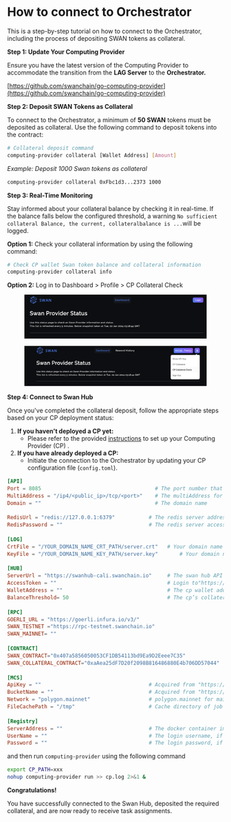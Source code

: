 # How to connect to Orchestrator

This is a step-by-step tutorial on how to connect to the Orchestrator, including the process of depositing SWAN tokens as collateral.

**Step 1: Update Your Computing Provider**

Ensure you have the latest version of the Computing Provider to accommodate the transition from the **LAG Server** to the **Orchestrator.**

[https://github.com/swanchain/go-computing-provider](https://github.com/swanchain/go-computing-provider)

**Step 2: Deposit SWAN Tokens as Collateral**

To connect to the Orchestrator, a minimum of **50 SWAN** tokens must be deposited as collateral. Use the following command to deposit tokens into the contract:

```bash
# Collateral deposit command
computing-provider collateral [Wallet Address] [Amount]
```

_Example: Deposit 1000 Swan tokens as collateral_

```bash
computing-provider collateral 0xFbc1d3...2373 1000
```

**Step 3: Real-Time Monitoring**

Stay informed about your collateral balance by checking it in real-time. If the balance falls below the configured threshold, a warning `No sufficient collateral Balance, the current, collateralbalance is ...`will be logged.

**Option 1:** Check your collateral information by using the following command:

```bash
# Check CP wallet Swan token balance and collateral information
computing-provider collateral info
```

**Option 2:** Log in to Dashboard > Profile > CP Collateral Check

<figure><img src="../../.gitbook/assets/image (153).png" alt=""><figcaption></figcaption></figure>

<figure><img src="../../.gitbook/assets/image (154).png" alt=""><figcaption></figcaption></figure>

**Step 4: Connect to Swan Hub**

Once you've completed the collateral deposit, follow the appropriate steps based on your CP deployment status:

1. **If you haven't deployed a CP yet:**
   * Please refer to the provided [instructions](computing-provider-setup/) to set up your Computing Provider (CP) .
2. **If you have already deployed a CP:**
   * Initiate the connection to the Orchestrator by updating your CP configuration file (`config.toml`).

```toml
[API]
Port = 8085                                     # The port number that the web server listens on
MultiAddress = "/ip4/<public_ip>/tcp/<port>"    # The multiAddress for libp2p
Domain = ""                                     # The domain name

RedisUrl = "redis://127.0.0.1:6379"           # The redis server address
RedisPassword = ""                            # The redis server access password

[LOG]
CrtFile = "/YOUR_DOMAIN_NAME_CRT_PATH/server.crt"	# Your domain name SSL .crt file path
KeyFile = "/YOUR_DOMAIN_NAME_KEY_PATH/server.key"   	# Your domain name SSL .key file path

[HUB]
ServerUrl = "https://swanhub-cali.swanchain.io"     # The swan hub API address
AccessToken = ""                                    # Login to"https://testnet-provider.lagrangedao.org/provider-status"-> show API-KEY 
WalletAddress = ""                                  # The cp wallet address
BalanceThreshold= 50                                # The cp’s collateral balance threshold

[RPC]
GOERLI_URL = "https://goerli.infura.io/v3/"
SWAN_TESTNET ="https://rpc-testnet.swanchain.io"
SWAN_MAINNET= ""

[CONTRACT]
SWAN_CONTRACT="0x407a5856050053CF1DB54113bd9Ea9D2Eeee7C35"
SWAN_COLLATERAL_CONTRACT="0xaAea25dF7D20f2098B816486880E4b706DD57044"

[MCS]
ApiKey = ""                                   # Acquired from "https://www.multichain.storage" -> setting -> Create API Key
BucketName = ""                               # Acquired from "https://www.multichain.storage" -> bucket -> Add Bucket
Network = "polygon.mainnet"                   # polygon.mainnet for mainnet, polygon.mumbai for testnet
FileCachePath = "/tmp"                        # Cache directory of job data

[Registry]                                    
ServerAddress = ""                            # The docker container image registry address, if only a single node, you can ignore
UserName = ""                                 # The login username, if only a single node, you can ignore
Password = ""                                 # The login password, if only a single node, you can ignore
```

and then  run `computing-provider` using the following command

```bash
export CP_PATH=xxx
nohup computing-provider run >> cp.log 2>&1 & 
```

**Congratulations!**&#x20;

You have successfully connected to the Swan Hub, deposited the required collateral, and are now ready to receive task assignments.
